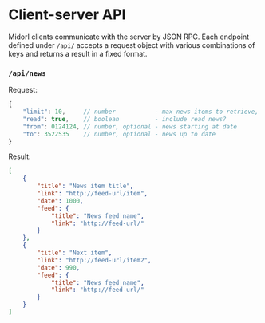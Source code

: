 Client-server API
=================
MidorI clients communicate with the server by JSON RPC. Each endpoint defined under `/api/` accepts a request object with various combinations of keys and returns a result in a fixed format.

### `/api/news` ###
Request: 
```javascript
{
    "limit": 10,     // number           - max news items to retrieve, most recent first
    "read": true,    // boolean          - include read news?
    "from": 0124124, // number, optional - news starting at date
    "to": 3522535    // number, optional - news up to date
}
```
Result: 
```json 
[
    {
        "title": "News item title", 
        "link": "http://feed-url/item", 
        "date": 1000,
        "feed": {
            "title": "News feed name", 
            "link": "http://feed-url/"
        }
    }, 
    {
        "title": "Next item", 
        "link": "http://feed-url/item2", 
        "date": 990,
        "feed": {
            "title": "News feed name", 
            "link": "http://feed-url/"
        }
    }
]
```
